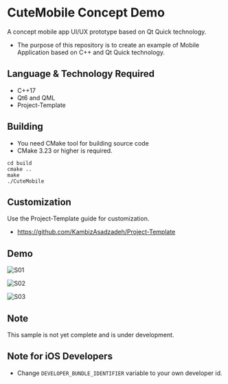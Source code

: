 # CuteMobile Concept Demo
A concept mobile app UI/UX prototype based on Qt Quick technology.
- The purpose of this repository is to create an example of Mobile Application based on C++ and Qt Quick technology.

## Language & Technology Required
- C++17
- Qt6 and QML
- Project-Template

## Building

- You need CMake tool for building source code
- CMake 3.23 or higher is required.

```
cd build
cmake ..
make
./CuteMobile

```
## Customization
Use the Project-Template guide for customization.
- https://github.com/KambizAsadzadeh/Project-Template

## Demo

![S01](https://user-images.githubusercontent.com/4066299/201901734-163c03ab-e9a1-44bb-bdc1-3e9702453205.jpg)

![S02](https://user-images.githubusercontent.com/4066299/201901767-78b3f59b-6048-4b54-8845-e7a47a6bd59b.jpg)

![S03](https://user-images.githubusercontent.com/4066299/201901779-70dfc430-0ffe-4ff0-9efc-e3d9a5a47bb9.jpg)

## Note
This sample is not yet complete and is under development.

## Note for iOS Developers
- Change ```DEVELOPER_BUNDLE_IDENTIFIER``` variable to your own developer id.
